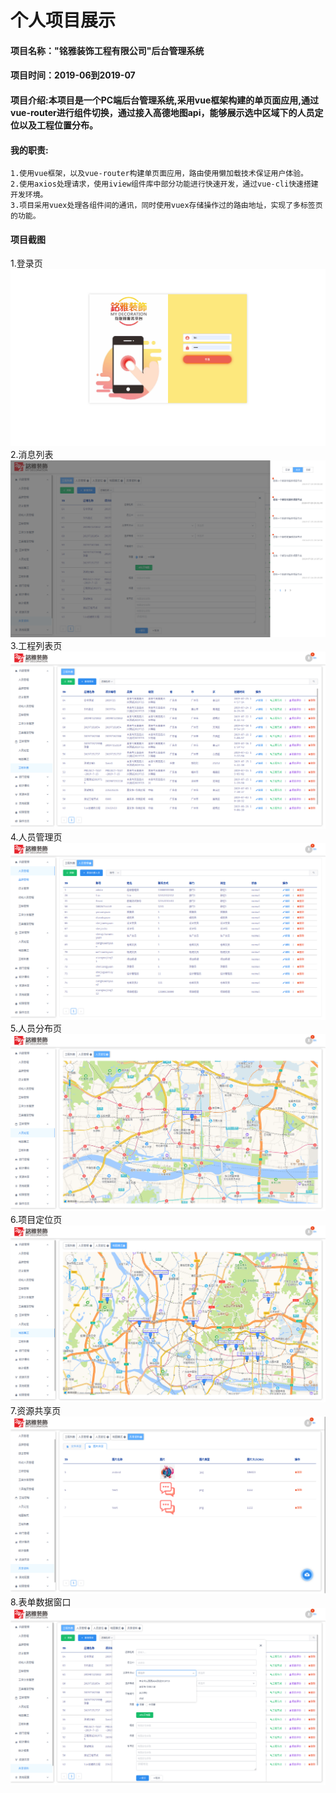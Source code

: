 # 个人项目展示
#### 项目名称："铭雅装饰工程有限公司"后台管理系统
#### 项目时间：2019-06到2019-07
#### 项目介绍:本项目是一个PC端后台管理系统,采用vue框架构建的单页面应用,通过vue-router进行组件切换，通过接入高德地图api，能够展示选中区域下的人员定位以及工程位置分布。
#### 我的职责:
	1.使用vue框架，以及vue-router构建单页面应用，路由使用懒加载技术保证用户体验。
	2.使用axios处理请求，使用iview组件库中部分功能进行快速开发，通过vue-cli快速搭建开发环境。
	3.项目采用vuex处理各组件间的通讯，同时使用vuex存储操作过的路由地址，实现了多标签页的功能。
#### 项目截图
1.登录页
	![Image text](https://github.com/linzi12138/projectImg/blob/master/Screenshot%20from%202019-07-28%2015-30-35.png)
2.消息列表
	![Image text](https://github.com/linzi12138/projectImg/blob/master/Screenshot%20from%202019-07-28%2015-30-16.png)
3.工程列表页
	![Image text](https://github.com/linzi12138/projectImg/blob/master/Screenshot%20from%202019-07-28%2015-13-44.png)
4.人员管理页
	![Image text](https://github.com/linzi12138/projectImg/blob/master/Screenshot%20from%202019-07-28%2015-14-13.png)
5.人员分布页
	![Image text](https://github.com/linzi12138/projectImg/blob/master/Screenshot%20from%202019-07-28%2015-14-36.png)
6.项目定位页
	![Image text](https://github.com/linzi12138/projectImg/blob/master/Screenshot%20from%202019-07-28%2015-16-16.png)
7.资源共享页
	![Image text](https://github.com/linzi12138/projectImg/blob/master/Screenshot%20from%202019-07-28%2015-16-46.png)
8.表单数据窗口
	![Image text](https://github.com/linzi12138/projectImg/blob/master/Screenshot%20from%202019-07-28%2015-17-39.png)
